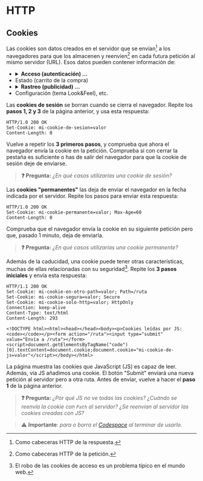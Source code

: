 # HTTP
## Cookies

Las cookies son datos creados en el servidor que se envían[^1] a los navegadores para que los almacenen y reenvíen[^2] en cada futura petición al mismo servidor (URL). Esos datos pueden contener información de:

- <details><summary><strong>Acceso (autenticación) ...</strong></summary><br><object type="image/svg+xml" data="./files/cookies.acceso.svg" width="100%"></object></details>
- Estado (carrito de la compra) 
- <details><summary><strong>Rastreo (publicidad) ...</strong></summary><br><object type="image/svg+xml" data="./files/cookies.rastreo.svg" width="100%"></object></details>
- Configuración (tema Look&Feel), etc.

Las **cookies de sesión** se borran cuando se cierra el navegador. Repite los **pasos 1, 2 y 3** de la página anterior, y usa esta respuesta:
```http
HTTP/1.0 200 OK
Set-Cookie: mi-cookie-de-sesion=valor
Content-Length: 0

```
Vuelve a repetir los **3 primeros pasos**, y comprueba que ahora el navegador envía la cookie en la petición. Comprueba si con cerrar la pestaña es suficiente o has de salir del navegador para que la cookie de sesión deje de enviarse.

> **❓ Pregunta:** _¿En qué casos utilizarías una cookie de sesión?_

Las **cookies "permanentes"** las deja de enviar el navegador en la fecha indicada por el servidor. Repite los pasos para enviar esta respuesta:
```http
HTTP/1.0 200 OK
Set-Cookie: mi-cookie-permanente=valor; Max-Age=60
Content-Length: 0

```
Comprueba que el navegador envía la cookie en su siguiente petición pero que, pasado 1 minuto, deja de enviarla.

> **❓ Pregunta:** _¿En qué casos utilizarías una cookie permanente?_

Además de la caducidad, una cookie puede tener otras características, muchas de ellas relacionadas con su seguridad[^3]<a name="httponly"></a>. Repite los **3 pasos iniciales** y envía esta respuesta:
```http
HTTP/1.1 200 OK
Set-Cookie: mi-cookie-en-otro-path=valor; Path=/ruta
Set-Cookie: mi-cookie-segura=valor; Secure
Set-Cookie: mi-cookie-solo-http=valor; HttpOnly
Connection: keep-alive
Content-Type: text/html
Content-Length: 293

<!DOCTYPE html><html><head></head><body><p>Cookies leídas por JS: <code></code></p><form action="/ruta"><input type="submit" value="Envía a /ruta"></form><script>document.getElementsByTagName("code")[0].textContent=document.cookie;document.cookie="mi-cookie-de-js=valor"</script></body></html>

```
La página muestra las cookies que JavaScript (JS) es capaz de leer. Además, vía JS añadimos una cookie. El botón "Submit" enviará una nueva petición al servidor pero a otra ruta. Antes de enviar, vuelve a hacer el **paso 1** de la página anterior.

> **❓ Pregunta:** _¿Por qué JS no ve todas las cookies? ¿Cuándo se reenvía la cookie con `Path` al servidor? ¿Se reenvían al servidor las cookies creadas con JS?_

> ⚠️ **Importante**: _para o borra el [Codespace](https://github.com/codespaces) al terminar de usarlo._

[^1]: Como cabeceras HTTP de la respuesta.

[^2]: Como cabeceras HTTP de la petición.

[^3]: El robo de las cookies de acceso es un problema típico en el mundo web.